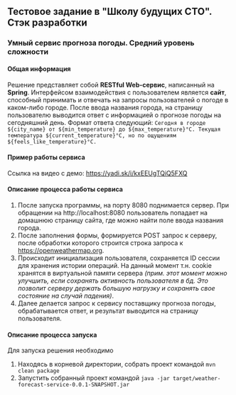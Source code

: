 ## Тестовое задание в "Школу будущих CTO". Стэк разработки
### Умный сервис прогноза погоды. Средний уровень сложности

#### Общая информация
Решение представляет собой **RESTful Web-сервис**, написанный на **Spring**. 
Интерфейсом взаимодействия с пользователем является **сайт**, способный принимать и отвечать на запросы пользователей о погоде в каком-либо городе.
После ввода названия города, на страницу пользователю выводится ответ с информацией о прогнозе погоды на сегодняшний день.
Формат ответа следующий:
````Сегодня в городе ${city_name} от ${min_temperature} до ${max_temperature}°C. Текущая температура ${current_temperature}°C, но по ощущениям ${feels_like_temperature}°C.````  

#### Пример работы сервиса
Ссылка на видео с демо: https://yadi.sk/i/kxEEUgTQiQ5FXQ

#### Описание процесса работы сервиса
1) После запуска программы, на порту 8080 поднимается сервер. При обращении на http://localhost:8080 пользователь попадает на домашнюю страницу сайта, где можно найти поле ввода названия города.
2) После заполнения формы, формируется POST запрос к серверу, после обработки которого строится строка запроса к https://openweathermap.org.
3) Происходит инициализация пользователя, сохраняется ID сессии для хранения истории операций. На данный момент т.н. cookie хранятся в виртуальной памяти сервера *(прим. этот момент можно улучшить, если сохранять активность пользователя в бд. Это позволит серверу держать большую нагрузку и сохранять свое состояние на случай падения)*.
4) Далее делается запрос к сервису поставщику прогноза погоды, обрабатывается ответ, и результат выводится на страницу пользователя.  

#### Описание процесса запуска
Для запуска решения необходимо
1) Находясь в корневой директории, собрать проект командой
        ````mvn clean package````
2) Запустить собранный проект командой
        ````java -jar target/weather-forecast-service-0.0.1-SNAPSHOT.jar````
